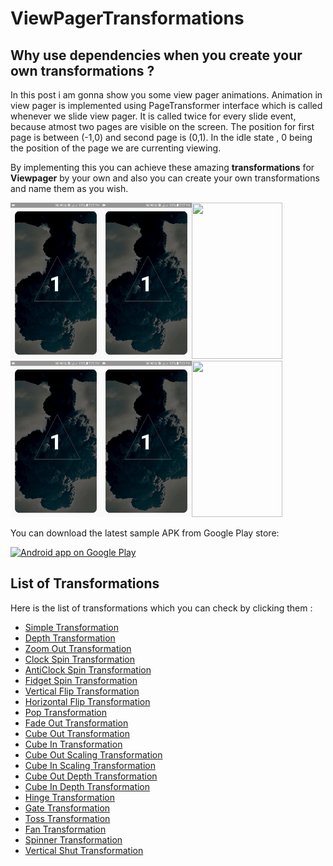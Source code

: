 # ViewPagerTransformations
## Why use dependencies when you create your own transformations ?

In this post i am gonna show you some view pager animations.
Animation in view pager is implemented using PageTransformer interface which is called whenever we slide view pager. It is called twice for every slide event, because atmost two pages are visible on the screen. The position for first page is between (-1,0) and second page is (0,1). 
In the idle state , 0 being the position of the page we are currenting viewing.

By implementing this you can achieve these amazing **transformations** for **Viewpager** by your own and also you can create your own transformations and name them as you wish.

<img src="Extras/Depth.gif" width="145" height="250"/><img src="Extras/Vertical Flip.gif" width="145" height="250"/><img src="Extras/Hinge.gif" width="145" height="250"/><img src="Extras/Gate.gif" width="145" height="250"/><img src="Extras/Cube Out Depth.gif" width="145" height="250"/><img src="Extras/Cube Out.gif" width="145" height="250"/>

You can download the latest sample APK from Google Play store:

<a href="https://play.google.com/store/apps/details?id=com.kumar.dipanshu.viewpagertransformation">
  <img alt="Android app on Google Play" src="https://developer.android.com/images/brand/en_app_rgb_wo_45.png" />
</a>

## List of Transformations

Here is the list of transformations which you can check by clicking them :
* [Simple Transformation](https://github.com/dipanshukr/ViewPagerTransformations/wiki/Simple-Transformation)
* [Depth Transformation](https://github.com/dipanshukr/ViewPagerTransformations/wiki/Depth-Transformation)
* [Zoom Out Transformation](https://github.com/dipanshukr/ViewPagerTransformations/wiki/Zoom-Out-Transformation)
* [Clock Spin Transformation](https://github.com/dipanshukr/ViewPagerTransformations/wiki/Clock-Spin-Transformation)
* [AntiClock Spin Transformation](https://github.com/dipanshukr/ViewPagerTransformations/wiki/AntiClock-Spin-Transformation)
* [Fidget Spin Transformation](https://github.com/dipanshukr/ViewPagerTransformations/wiki/Fidget-Spin-Transformation)
* [Vertical Flip Transformation](https://github.com/dipanshukr/ViewPagerTransformations/wiki/Vertical-Flip-Transformation)
* [Horizontal Flip Transformation](https://github.com/dipanshukr/ViewPagerTransformations/wiki/Horizontal-Flip-Transformation)
* [Pop Transformation](https://github.com/dipanshukr/ViewPagerTransformations/wiki/Pop-Transformation)
* [Fade Out Transformation](https://github.com/dipanshukr/ViewPagerTransformations/wiki/Fade-Out-Transformation)
* [Cube Out Transformation](https://github.com/dipanshukr/ViewPagerTransformations/wiki/Cube-Out-Transformation)
* [Cube In Transformation](https://github.com/dipanshukr/ViewPagerTransformations/wiki/Cube-In-Transformation)
* [Cube Out Scaling Transformation](https://github.com/dipanshukr/ViewPagerTransformations/wiki/Cube-Out-Scaling-Transformation)
* [Cube In Scaling Transformation](https://github.com/dipanshukr/ViewPagerTransformations/wiki/Cube-In-Scaling-Transformation)
* [Cube Out Depth Transformation](https://github.com/dipanshukr/ViewPagerTransformations/wiki/Cube-Out-Depth-Transformation)
* [Cube In Depth Transformation](https://github.com/dipanshukr/ViewPagerTransformations/wiki/Cube-In-Depth-Transformation)
* [Hinge Transformation](https://github.com/dipanshukr/ViewPagerTransformations/wiki/Hinge-Transformation)
* [Gate Transformation](https://github.com/dipanshukr/ViewPagerTransformations/wiki/Gate-Transformation)
* [Toss Transformation](https://github.com/dipanshukr/ViewPagerTransformations/wiki/Toss-Transformation)
* [Fan Transformation](https://github.com/dipanshukr/ViewPagerTransformations/wiki/Fan-Transformation)
* [Spinner Transformation](https://github.com/dipanshukr/ViewPagerTransformations/wiki/Spinner-Transformation)
* [Vertical Shut Transformation](https://github.com/dipanshukr/ViewPagerTransformations/wiki/Vertical-Shut-Transformation)
